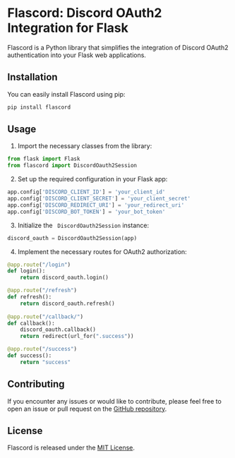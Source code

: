 
# Flascord: Discord OAuth2 Integration for Flask

Flascord is a Python library that simplifies the integration of Discord OAuth2 authentication into your Flask web applications.

## Installation

You can easily install Flascord using pip:

``` bash
pip install flascord
```

## Usage

1. Import the necessary classes from the library:

```python
from flask import Flask
from flascord import DiscordOauth2Session
```

2. Set up the required configuration in your Flask app:

```python
app.config['DISCORD_CLIENT_ID'] = 'your_client_id'
app.config['DISCORD_CLIENT_SECRET'] = 'your_client_secret'
app.config['DISCORD_REDIRECT_URI'] = 'your_redirect_uri'
app.config['DISCORD_BOT_TOKEN'] = 'your_bot_token'
```

3. Initialize the ` DiscordOauth2Session` instance:

```python
discord_oauth = DiscordOauth2Session(app)
```

4. Implement the necessary routes for OAuth2 authorization:

```python
@app.route("/login")
def login():
    return discord_oauth.login()

@app.route("/refresh")
def refresh():
    return discord_oauth.refresh()
    
@app.route("/callback/")
def callback():
    discord_oauth.callback()
    return redirect(url_for(".success"))

@app.route("/success")
def success():
    return "success"
```

## Contributing

If you encounter any issues or would like to contribute, please feel free to open an issue or pull request on the [GitHub repository](https://github.com/yorukaze-luru/Flascord).

## License

Flascord is released under the [MIT License](LICENSE).
```
